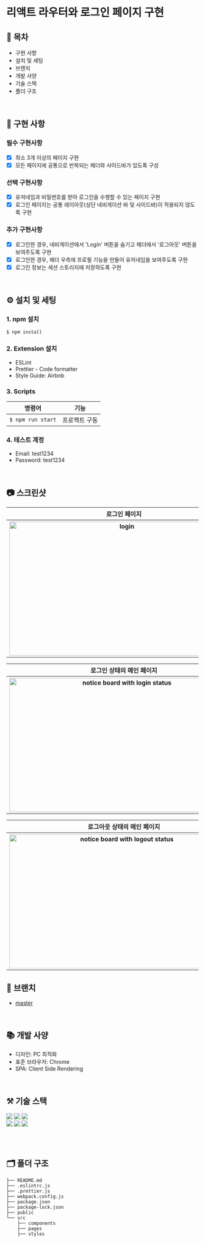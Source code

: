 #  리액트 라우터와 로그인 페이지 구현

## 🚩 목차
- 구현 사항
- 설치 및 세팅
- 브랜치
- 개발 사양
- 기술 스택
- 폴더 구조

<br/>

## 🎁 구현 사항
### 필수 구현사항
- [x] 최소 3개 이상의 페이지 구현
- [x] 모든 페이지에 공통으로 반복되는 헤더와 사이드바가 있도록 구성
### 선택 구현사항
- [x] 유저네임과 비밀번호를 받아 로그인을 수행할 수 있는 페이지 구현
- [x] 로그인 페이지는 공통 레이아웃(상단 네비게이션 바 및 사이드바)이 적용되지 않도록 구현
### 추가 구현사항
- [x] 로그인한 경우, 네비게이션에서 'Login' 버튼을 숨기고 헤더에서 '로그아웃' 버튼을 보여주도록 구현
- [x] 로그인한 경우, 헤더 우측에 프로필 기능을 만들어 유저네임을 보여주도록 구현
- [x] 로그인 정보는 세션 스토리지에 저장하도록 구현

<br/>

## ⚙️ 설치 및 세팅
### 1. npm 설치
``` shell
$ npm install
```

### 2. Extension 설치
- ESLint
- Prettier - Code formatter
- Style Guide: Airbnb

### 3. Scripts
| 명령어  | 기능  |
|---|---|
| ```$ npm run start``` | 프로젝트 구동 |

### 4. 테스트 계정
- Email: test1234
- Password: test1234

<br/>

## 📷 스크린샷

<p align="center">
  <table>
    <tr>
      <th>로그인 페이지</th>
    </tr>
    <tr>
      <th>
        <img width="600" height="350" alt="login" src="https://user-images.githubusercontent.com/52736242/222516307-e878df73-5804-4813-b488-223eb68281a1.png">
      </th>
    </tr>    
  </table>
    <table>
    <tr>
      <th>로그인 상태의 메인 페이지</th>
    </tr>
    <tr>
      <th>
        <img width="600" height="350" alt="notice board with login status" src="https://user-images.githubusercontent.com/52736242/222516535-4c7f202d-740b-4b46-9ce0-832776ede1f7.png">
      </th>
    </tr>    
  </table>
    <table>
    <tr>
      <th>로그아웃 상태의 메인 페이지</th>
    </tr>
    <tr>
      <th>
        <img width="600" height="350" alt="notice board with logout status" src="https://user-images.githubusercontent.com/52736242/222517659-3895aceb-3d4c-40b8-a68d-1dd1882e32fe.png">
      </th>
    </tr>    
  </table>
</p>

## 🌲 브랜치
- [master](https://github.com/Homegirl7417/wanted-pre-onboarding-3-FE-quest)

<br/>

## 📚 개발 사양
- 디자인: PC 최적화
- 표준 브라우저: Chrome
- SPA: Client Side Rendering


<br/>

## ⚒ 기술 스택
<img src="https://img.shields.io/badge/HTML5-E34F26?style=for-the-badge&logo=html5&logoColor=white"/> <img src="https://img.shields.io/badge/CSS3-1572B6?style=for-the-badge&logo=css3&logoColor=white"/> <img src="https://img.shields.io/badge/JavaScript-F7DF1E?style=for-the-badge&logo=javascript&logoColor=black"/>
<br/>
<img src="https://img.shields.io/badge/React-20232A?style=for-the-badge&logo=react&logoColor=61DAF"/>
<img src="https://img.shields.io/badge/React_Router-CA4245?style=for-the-badge&logo=react-router&logoColor=white"/>
<img src="https://img.shields.io/badge/styled--components-DB7093?style=for-the-badge&logo=styled-components&logoColor=white"/>

<br/>
<br/>

## 🗂 폴더 구조

``` shell
├── README.md
├── .eslintrc.js
├── .prettier.js
├── webpack.config.js
├── package.json
├── package-lock.json
├── public
└── src
    ├── components
    ├── pages
    ├── styles
